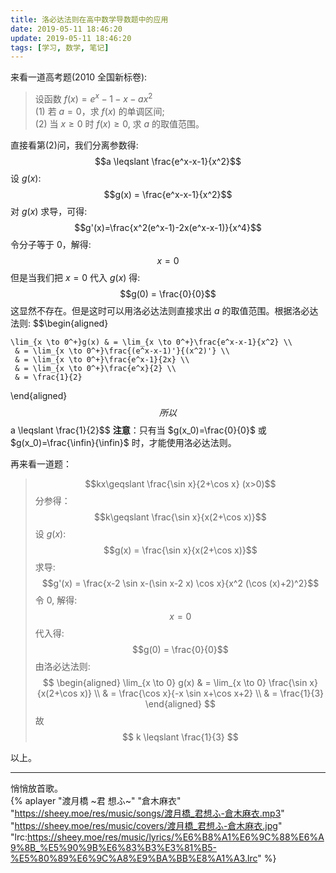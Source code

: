 ```yaml
---
title: 洛必达法则在高中数学导数题中的应用
date: 2019-05-11 18:46:20
update: 2019-05-11 18:46:20
tags: [学习, 数学, 笔记]
---
```

来看一道高考题(2010 全国新标卷):  
> 设函数 $f(x)=e^x-1-x-ax^2$  
> (1) 若 $a=0$，求 $f(x)$ 的单调区间;  
> (2) 当 $x \geqslant 0$ 时 $f(x) \geqslant 0$, 求 $a$ 的取值范围。

<!--more-->

直接看第(2)问，我们分离参数得:  
$$a \leqslant \frac{e^x-x-1}{x^2}$$
设 $g(x)$:
$$g(x) = \frac{e^x-x-1}{x^2}$$
对 $g(x)$ 求导，可得:
$$g'(x)=\frac{x^2(e^x-1)-2x(e^x-x-1)}{x^4}$$
令分子等于 $0$，解得:
$$x=0$$
但是当我们把 $x=0$ 代入 $g(x)$ 得:
$$g(0) = \frac{0}{0}$$
这显然不存在。但是这时可以用洛必达法则直接求出 $a$ 的取值范围。根据洛必达法则:
$$\begin{aligned} 

    \lim_{x \to 0^+}g(x) & = \lim_{x \to 0^+}\frac{e^x-x-1}{x^2} \\
     & = \lim_{x \to 0^+}\frac{(e^x-x-1)'}{(x^2)'} \\
     & = \lim_{x \to 0^+}\frac{e^x-1}{2x} \\
     & = \lim_{x \to 0^+}\frac{e^x}{2} \\
     & = \frac{1}{2}

\end{aligned}
$$
所以
$$a \leqslant \frac{1}{2}$$
**注意**：只有当 $g(x_0)=\frac{0}{0}$ 或 $g(x_0)=\frac{\infin}{\infin}$ 时，才能使用洛必达法则。

再来看一道题：  
> $$kx\geqslant \frac{\sin x}{2+\cos x} (x>0)$$
分参得：
$$k\geqslant \frac{\sin x}{x(2+\cos x)}$$
设 $g(x)$:
$$g(x) = \frac{\sin x}{x(2+\cos x)}$$
求导:
$$g'(x) = \frac{x-2 \sin x-(\sin x-2 x) \cos x}{x^2 (\cos (x)+2)^2}$$
令 $0$, 解得:
$$x = 0$$
代入得:
$$g(0) = \frac{0}{0}$$
由洛必达法则:
$$
\begin{aligned}
\lim_{x \to 0} g(x) & = \lim_{x \to 0} \frac{\sin x}{x(2+\cos x)} \\
    & = \frac{\cos x}{-x \sin x+\cos x+2} \\
    & = \frac{1}{3}
\end{aligned}
$$
故
$$ k \leqslant \frac{1}{3} $$

以上。

---

悄悄放首歌。  
{% aplayer "渡月橋 ~君 想ふ~" "倉木麻衣" "https://sheey.moe/res/music/songs/渡月橋_君想ふ-倉木麻衣.mp3" "https://sheey.moe/res/music/covers/渡月橋_君想ふ-倉木麻衣.jpg" "lrc:https://sheey.moe/res/music/lyrics/%E6%B8%A1%E6%9C%88%E6%A9%8B_%E5%90%9B%E6%83%B3%E3%81%B5-%E5%80%89%E6%9C%A8%E9%BA%BB%E8%A1%A3.lrc" %}

<!-- {% aplayerlist %}
{
    "autoplay": false,  
    "mutex": true,
    "theme": "#ff7a9e",
    "music": [
        {
            "title": "渡月橋 ~君 想ふ~",
            "author": "倉木麻衣",
            "url": "https://sheey.moe/res/music/songs/渡月橋_君想ふ-倉木麻衣.mp3",
            "pic": "https://sheey.moe/res/music/covers/渡月橋_君想ふ-倉木麻衣.jpg",
            "lrc": "https://sheey.moe/res/music/lyrics/%E6%B8%A1%E6%9C%88%E6%A9%8B_%E5%90%9B%E6%83%B3%E3%81%B5_-%E5%80%89%E6%9C%A8%E9%BA%BB%E8%A1%A3.lrc"
        },
        {
            "title": "ebb and flow",
            "author": "Ray",
            "url": "https://sheey.moe/res/music/songs/ebb_and_flow-Ray.mp3",
            "pic": "http://p2.music.126.net/U-wSGCPWS1Qj5KhSj0rZog==/109951163534517211.jpg?param=130y130",
            "lrc": "https://sheey.moe/res/music/lyrics/ebb_and_flow-Ray.lrc"
        }
    ]
}
{% endaplayerlist %} -->